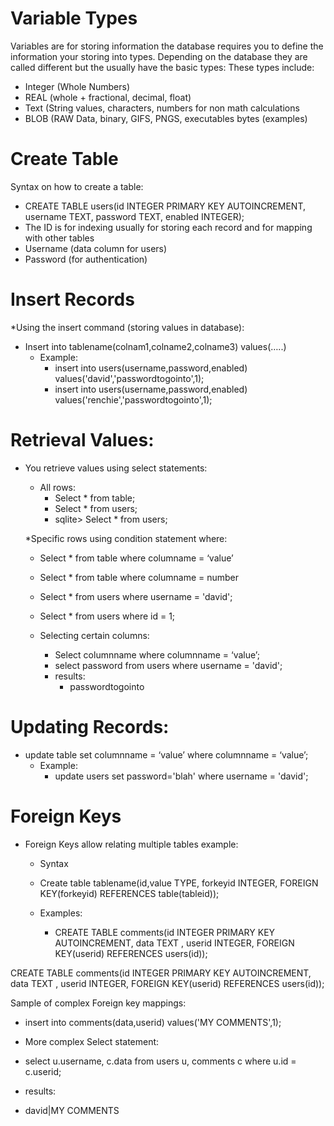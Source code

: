 # Variable Types #


Variables are for storing information the database requires you to define the information your storing into types. Depending on the database they are called different but the usually have the basic types:
These types include:

* Integer (Whole Numbers)
* REAL (whole + fractional, decimal, float)
* Text (String values, characters, numbers for non math calculations
* BLOB (RAW Data, binary, GIFS, PNGS, executables bytes (examples)

# Create Table #

Syntax on how to create a table:
* CREATE TABLE users(id INTEGER PRIMARY KEY AUTOINCREMENT, username TEXT, password TEXT, enabled INTEGER);
* The ID is for indexing usually for storing each record and for mapping with other tables
* Username (data column for users)
* Password (for authentication)

# Insert Records # 

*Using the insert command (storing values in database):
  * Insert into tablename(colnam1,colname2,colname3)  values(…..)
    * Example:
      *  insert into users(username,password,enabled) values('david','passwordtogointo',1);
      *  insert into users(username,password,enabled) values('renchie','passwordtogointo',1);
     
 # Retrieval Values:

* You retrieve values using select statements:
  * All rows:
     * Select * from table;
     * Select * from users;
     * sqlite> Select * from users;
   
  *Specific rows using condition statement where:
     * Select * from table where columname = ‘value’
     * Select * from table where columname = number

     * Select * from users where username = 'david';
     * Select * from users where id = 1;
    
  * Selecting certain columns:
      * Select columnname where columnname = ‘value’;
      * select password from users where username = 'david';
      * results:
        *  passwordtogointo
       
# Updating Records: #

* update table set columnname = ‘value’ where columnname = ‘value’;
   * Example:
      * update users set password='blah' where username = 'david';

# Foreign Keys #

* Foreign Keys allow relating multiple tables example:
  * Syntax
  * Create table tablename(id,value TYPE, forkeyid INTEGER, FOREIGN KEY(forkeyid) REFERENCES table(tableid));
  * Examples:
 
    * CREATE TABLE comments(id INTEGER PRIMARY KEY AUTOINCREMENT, data TEXT , userid INTEGER, FOREIGN KEY(userid) REFERENCES users(id));

CREATE TABLE comments(id INTEGER PRIMARY KEY AUTOINCREMENT, data TEXT , userid INTEGER, FOREIGN KEY(userid) REFERENCES users(id));  

Sample of complex Foreign key mappings:

* insert into comments(data,userid) values('MY COMMENTS',1);

* More complex Select statement:

* select u.username, c.data from users u, comments c where u.id = c.userid;
* results: 
* david|MY COMMENTS
